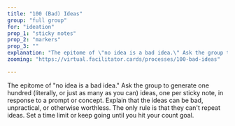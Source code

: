 ```yaml
---
title: "100 (Bad) Ideas"
group: "full group"
for: "ideation"
prop_1: "sticky notes"
prop_2: "markers"
prop_3: ""
explanation: "The epitome of \"no idea is a bad idea.\" Ask the group to generate one hundred (literally, or just as many as you can) ideas, one per sticky note, in response to a prompt or concept. Explain that the ideas can be bad, unpractical, or otherwise worthless. The only rule is that they can\'t repeat ideas. Set a time limit or keep going until you hit your count goal."
zooming: "https://virtual.facilitator.cards/processes/100-bad-ideas"

---
```


The epitome of "no idea is a bad idea." Ask the group to generate one hundred (literally, or just as many as you can) ideas, one per sticky note, in response to a prompt or concept. Explain that the ideas can be bad, unpractical, or otherwise worthless. The only rule is that they can't repeat ideas. Set a time limit or keep going until you hit your count goal.
